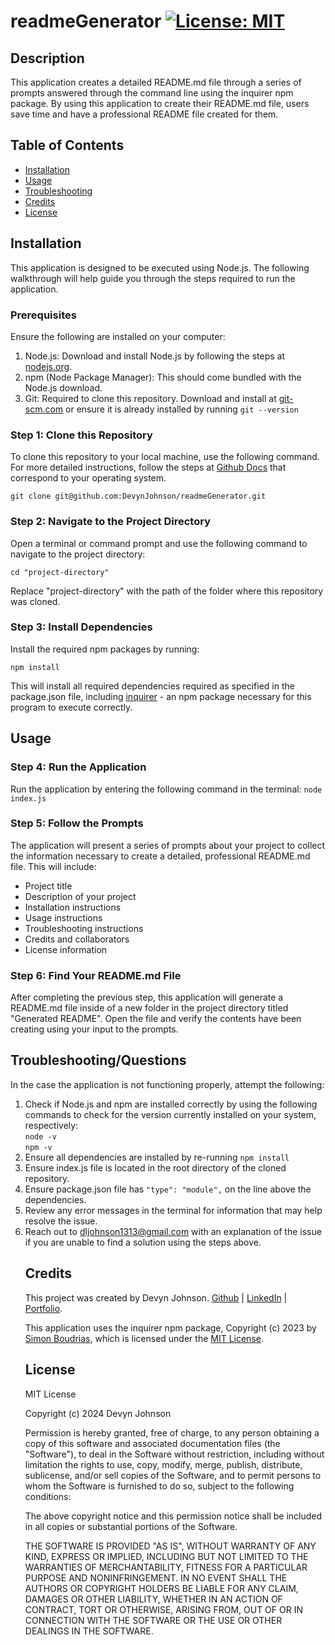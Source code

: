# readmeGenerator [![License: MIT](https://img.shields.io/badge/License-MIT-yellow.svg)](https://opensource.org/licenses/MIT)

## Description
<p>This application creates a detailed README.md file through a series of prompts answered through the command line using the inquirer npm package. By using this application to create their README.md file, users save time and have a professional README file created for them.</p>

## Table of Contents

- [Installation](#installation)
- [Usage](#usage)
- [Troubleshooting](#troubleshooting)
- [Credits](#credits)
- [License](#license)

## Installation

<p>This application is designed to be executed using Node.js. The following walkthrough will help guide you through the steps required to run the application.</p> 

<h3>Prerequisites</h3>
<p>Ensure the following are installed on your computer:</p>
<ol>
<li>Node.js: Download and install Node.js by following the steps at <a href="https://www.nodejs.org">nodejs.org</a>.</li>
<li>npm (Node Package Manager): This should come bundled with the Node.js download.</li>
<li>Git: Required to clone this repository. Download and install at <a href="https://git-scm.com">git-scm.com</a> or ensure it is already installed by running
<code>git --version</code></li>
</ol>

<h3>Step 1: Clone this Repository</h3>
<p>To clone this repository to your local machine, use the following command. For more detailed instructions, follow the steps at <a href="https://docs.github.com/en/repositories/creating-and-managing-repositories/cloning-a-repository">Github Docs</a> that correspond to your operating system.</p>
<code>git clone git@github.com:DevynJohnson/readmeGenerator.git</code>

<h3>Step 2: Navigate to the Project Directory</h3>
<p>Open a terminal or command prompt and use the following command to navigate to the project directory:</p>

<code>cd "project-directory"</code>
<p>Replace "project-directory" with the path of the folder where this repository was cloned.</p>

<h3>Step 3: Install Dependencies</h3>
<p>Install the required npm packages by running:</p>

<code>npm install</code>

<p>This will install all required dependencies required as specified in the package.json file, including <a href="https://www.npmjs.com/package/inquirer">inquirer</a> - an npm package necessary for this program to execute correctly.</p>


## Usage

<h3>Step 4: Run the Application</h3>
Run the application by entering the following command in the terminal:
<code>node index.js</code>

<h3>Step 5: Follow the Prompts</h3>
The application will present a series of prompts about your project to collect the information necessary to create a detailed, professional README.md file. This will include:<br>
<ul>
<li>Project title</li>
<li>Description of your project</li>
<li>Installation instructions</li>
<li>Usage instructions</li>
<li>Troubleshooting instructions</li>
<li>Credits and collaborators</li>
<li>License information</li>
</ul>

<h3>Step 6: Find Your README.md File</h3>
<p>After completing the previous step, this application will generate a README.md file inside of a new folder in the project directory titled "Generated README". Open the file and verify the contents have been creating using your input to the prompts.</p>

## Troubleshooting/Questions
<p>In the case the application is not functioning properly, attempt the following:</p>
<ol>
<li>Check if Node.js and npm are installed correctly by using the following commands to check for the version currently installed on your system, respectively:<br>
<code>node -v</code>
<br>
<code>npm -v</code></li>
<li>Ensure all dependencies are installed by re-running
<code>npm install</code></li>
<li>Ensure index.js file is located in the root directory of the cloned repository.</li>
<li>Ensure package.json file has <code>"type": "module",</code> on the line above the dependencies.</li>
<li>Review any error messages in the terminal for information that may help resolve the issue.</li>
<li>Reach out to <a href="mailto:dljohnson1313@gmail.com?subject=README Generator Issue">dljohnson1313@gmail.com</a> with an explanation of the issue if you are unable to find a solution using the steps above.</li>

## Credits
<p>This project was created by Devyn Johnson. <a href="https://github.com/DevynJohnson">Github</a> | <a href="https://www.linkedin.com/in/devyn-johnson-a5259213b">LinkedIn</a> | <a href="https://devynjohnson.github.io/online-portfolio/">Portfolio</a>.</p>

<p>This application uses the inquirer npm package, Copyright (c) 2023 by <a href="https://github.com/SBoudrias">Simon Boudrias</a>, which is licensed under the <a href="https://opensource.org/license/MIT">MIT License</a>.</p>

## License

MIT License

Copyright (c) 2024 Devyn Johnson

Permission is hereby granted, free of charge, to any person obtaining a copy
of this software and associated documentation files (the "Software"), to deal
in the Software without restriction, including without limitation the rights
to use, copy, modify, merge, publish, distribute, sublicense, and/or sell
copies of the Software, and to permit persons to whom the Software is
furnished to do so, subject to the following conditions:

The above copyright notice and this permission notice shall be included in all
copies or substantial portions of the Software.

THE SOFTWARE IS PROVIDED "AS IS", WITHOUT WARRANTY OF ANY KIND, EXPRESS OR
IMPLIED, INCLUDING BUT NOT LIMITED TO THE WARRANTIES OF MERCHANTABILITY,
FITNESS FOR A PARTICULAR PURPOSE AND NONINFRINGEMENT. IN NO EVENT SHALL THE
AUTHORS OR COPYRIGHT HOLDERS BE LIABLE FOR ANY CLAIM, DAMAGES OR OTHER
LIABILITY, WHETHER IN AN ACTION OF CONTRACT, TORT OR OTHERWISE, ARISING FROM,
OUT OF OR IN CONNECTION WITH THE SOFTWARE OR THE USE OR OTHER DEALINGS IN THE
SOFTWARE.